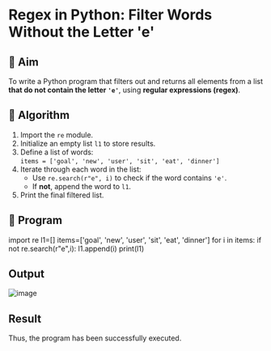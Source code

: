 # Regex in Python: Filter Words Without the Letter 'e'

## 🎯 Aim
To write a Python program that filters out and returns all elements from a list **that do not contain the letter `'e'`**, using **regular expressions (regex)**.

## 🧠 Algorithm
1. Import the `re` module.
2. Initialize an empty list `l1` to store results.
3. Define a list of words:  
   `items = ['goal', 'new', 'user', 'sit', 'eat', 'dinner']`
4. Iterate through each word in the list:
   - Use `re.search(r"e", i)` to check if the word contains `'e'`.
   - If **not**, append the word to `l1`.
5. Print the final filtered list.

## 🧾 Program

import re l1=[]
items=['goal', 'new', 'user', 'sit', 'eat', 'dinner'] for i in
items:
if not re.search(r"e",i):
l1.append(i)
print(l1)


## Output
![image](https://github.com/user-attachments/assets/4b4407bc-1f17-4fa0-872e-256b971857c7)

## Result
Thus, the program has been successfully executed.
